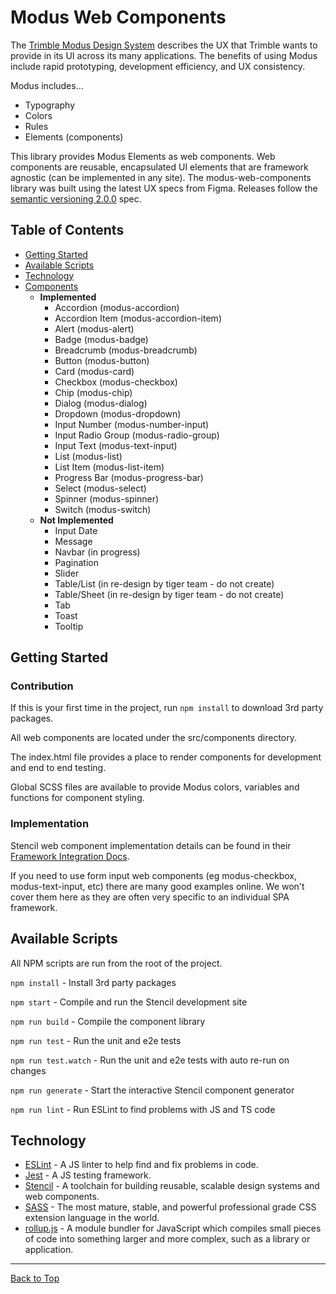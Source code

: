 # Modus Web Components

The [Trimble Modus Design System](https://modus.trimble.com/) describes the UX that Trimble wants to provide in its UI across its many applications. The benefits of using Modus include rapid prototyping, development efficiency, and UX consistency.

Modus includes...

- Typography
- Colors
- Rules
- Elements (components)

This library provides Modus Elements as web components. Web components are reusable, encapsulated UI elements that are framework agnostic (can be implemented in any site). The modus-web-components library was built using the latest UX specs from Figma. Releases follow the [semantic versioning 2.0.0](https://semver.org/) spec.

## Table of Contents

- [Getting Started](#getting-started)
- [Available Scripts](#available-scripts)
- [Technology](#technology)
- [Components](#components)
  - **Implemented**
    - Accordion (modus-accordion)
    - Accordion Item (modus-accordion-item)
    - Alert (modus-alert)
    - Badge (modus-badge)
    - Breadcrumb (modus-breadcrumb)
    - Button (modus-button)
    - Card (modus-card)
    - Checkbox (modus-checkbox)
    - Chip (modus-chip)
    - Dialog (modus-dialog)
    - Dropdown (modus-dropdown)
    - Input Number (modus-number-input)
    - Input Radio Group (modus-radio-group)
    - Input Text (modus-text-input)
    - List (modus-list)
    - List Item (modus-list-item)
    - Progress Bar (modus-progress-bar)
    - Select (modus-select)
    - Spinner (modus-spinner)
    - Switch (modus-switch)
  - **Not Implemented**
    - Input Date
    - Message
    - Navbar (in progress)
    - Pagination
    - Slider
    - Table/List (in re-design by tiger team - do not create)
    - Table/Sheet (in re-design by tiger team - do not create)
    - Tab
    - Toast
    - Tooltip
  
## Getting Started

### Contribution

If this is your first time in the project, run `npm install` to download 3rd party packages.

All web components are located under the src/components directory. 

The index.html file provides a place to render components for development and end to end testing.

Global SCSS files are available to provide Modus colors, variables and functions for component styling.

### Implementation

Stencil web component implementation details can be found in their [Framework Integration Docs](https://stenciljs.com/docs/overview).

If you need to use form input web components (eg modus-checkbox, modus-text-input, etc) there are many good examples online. 
We won't cover them here as they are often very specific to an individual SPA framework.

## Available Scripts

All NPM scripts are run from the root of the project.

`npm install` - Install 3rd party packages

`npm start` - Compile and run the Stencil development site

`npm run build` - Compile the component library

`npm run test` - Run the unit and e2e tests

`npm run test.watch` - Run the unit and e2e tests with auto re-run on changes

`npm run generate` - Start the interactive Stencil component generator

`npm run lint` - Run ESLint to find problems with JS and TS code

## Technology

- [ESLint](https://eslint.org/) - A JS linter to help find and fix problems in code.
- [Jest](https://jestjs.io/) - A JS testing framework.
- [Stencil](https://stenciljs.com/) - A toolchain for building reusable, scalable design systems and web components.
- [SASS](https://sass-lang.com/) - The most mature, stable, and powerful professional grade CSS extension language in the world.
- [rollup.js](https://rollupjs.org/) - A module bundler for JavaScript which compiles small pieces of code into something larger and more complex, such as a library or application.

------

[Back to Top](#modus-web-components)